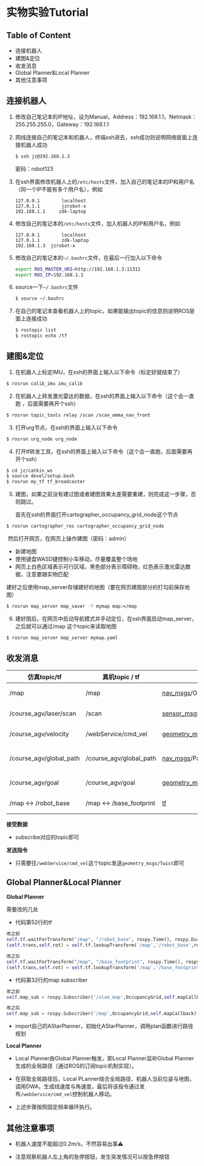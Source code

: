 # 实物实验Tutorial

## Table of Content

- 连接机器人
- 建图&定位
- 收发消息
- Global Planner&Local Planner
- 其他注意事项

## 连接机器人

1. 修改自己笔记本的IP地址，设为Manual，Address：192.168.1.1，Netmask：255.255.255.0，Gateway：192.168.1.1

2. 网线连接自己的笔记本和机器人，终端ssh进去，ssh成功则说明网络层面上连接机器人成功

   ```bash
   $ ssh jz@192.168.1.3
   ```

   密码：robot123

3. 在ssh界面修改机器人上的`/etc/hosts`文件，加入自己的笔记本的IP和用户名（同一个IP不能有多个用户名），例如

   ```
   127.0.0.1		localhost
   127.0.1.1		jzrobot-x
   192.168.1.1     zdk-laptop
   ```

4. 修改自己的笔记本的`/etc/hosts`文件，加入机器人的IP和用户名，例如

   ```
   127.0.0.1		localhost
   127.0.1.1		zdk-laptop
   192.168.1.3 	jzrobot-x
   ```

5. 修改自己的笔记本的`~/.bashrc`文件，在最后一行加入以下命令

   ```bash
   export ROS_MASTER_URI=http://192.168.1.3:11311
   export ROS_IP=192.168.1.1
   ```

6. source一下`~/.bashrc`文件

   ```bash
   $ source ~/.bashrc
   ```

7. 在自己的笔记本查看机器人上的topic，如果能输出topic的信息则说明ROS层面上连接成功

   ```bash
   $ rostopic list
   $ rostopic echo /tf
   ```

## 建图&定位

1. 在机器人上标定IMU，在ssh的界面上输入以下命令（标定好就结束了）

```bash
$ rosrun calib_imu imu_calib
```

2. 在机器人上转发激光雷达的数据，在ssh的界面上输入以下命令（这个会一直跑  ，后面需要再开个ssh）

```bash
$ rosrun topic_tools relay /scan /scan_emma_nav_front
```

3. 打开urg节点，在ssh的界面上输入以下命令

```bash
$ rosrun urg_node urg_node
```

4. 打开tf转发工具，在ssh的界面上输入以下命令（这个会一直跑，后面需要再开个ssh）

```bash
$ cd jz/catkin_ws
$ source devel/setup.bash
$ rosrun my_tf tf_broadcaster
```

5. 建图，如果之前没有建过图或者建图效果太差需要重建，则完成这一步骤，否则跳过。

   首先在ssh的界面打开cartographer_occupancy_grid_node这个节点

```bash
$ rosrun cartographer_ros cartographer_occupancy_grid_node
```

​		然后打开网页，在网页上操作建图（密码：admin）

- 新建地图
- 使用键盘WASD键控制小车移动，尽量覆盖整个场地
- 网页上白色区域表示可行区域，黑色部分表示障碍物，红色表示激光雷达数据，注意要跟实物匹配

​		建好之后使用map_server存储建好的地图（要在网页建图部分的打勾前保存地图）

```bash
$ rosrun map_server map_saver -f mymap map:=/map
```

6. 建好图后，在网页中启动导航模式并手动定位，在ssh界面启动map_server，之后就可以通过/map 这个topic来读取地图

```bash
$ rosrun map_server map_server mymap.yaml
```

## 收发消息

| 仿真topic/tf            | 真机topic / tf           | 类型                                                         | 作用                    |
| ----------------------- | ------------------------ | ------------------------------------------------------------ | ----------------------- |
| /map                    | /map                     | [nav_msgs](http://docs.ros.org/api/nav_msgs/html/index-msg.html)/OccupancyGrid | 接收地图信息(障碍物)    |
| /course_agv/laser/scan  | /scan                    | [sensor_msgs](http://docs.ros.org/melodic/api/sensor_msgs/html/index-msg.html)/LaserScan | 接收激光雷达信息        |
| /course_agv/velocity    | /webService/cmd_vel      | [geometry_msgs](https://docs.ros.org/api/geometry_msgs/html/index-msg.html)/Twist | 发送AGV的速度信息       |
| /course_agv/global_path | /course_agv/global_path  | [nav_msgs](http://docs.ros.org/melodic/api/nav_msgs/html/index-msg.html)/Path | 发送GlobalPlanner的路径 |
| /course_agv/goal        | /course_agv/goal         | [geometry_msgs](http://docs.ros.org/melodic/api/geometry_msgs/html/index-msg.html)/PoseStamped | 获取rviz上的target信息  |
| /map <-> /robot_base    | /map <-> /base_footprint | [tf](http://wiki.ros.org/tf/Tutorials/Writing%20a%20tf%20listener%20%28Python%29) | MAP坐标系 <-> AGV坐标系 |

**接受数据**

- subscribe对应的topic即可

**发送指令**

- 只需要往`/webService/cmd_vel`这个topic发送`geometry_msgs/Twist`即可

## Global Planner&Local Planner

**Global Planner**

需要改的几处

- 代码第52行的tf

```python
改之前
self.tf.waitForTransform("/map", "/robot_base", rospy.Time(), rospy.Duration(4.0))
(self.trans,self.rot) = self.tf.lookupTransform('/map','/robot_base',rospy.Time(0))

改之后
self.tf.waitForTransform("/map", "/base_footprint", rospy.Time(), rospy.Duration(4.0))
(self.trans,self.rot) = self.tf.lookupTransform('/map','/base_footprint',rospy.Time(0))
```

- 代码第32行的map subscriber

```python
改之前
self.map_sub = rospy.Subscriber('/slam_map',OccupancyGrid,self.mapCallback)

改之后
self.map_sub = rospy.Subscriber('/map',OccupancyGrid,self.mapCallback)
```

- import自己的AStarPlanner，初始化AStarPlanner，调用plan函数进行路径规划

**Local Planner**

- Local Planner由Global Planner触发，即Local Planner监听Global Planner生成的全局路径（通过ROS的订阅topic机制实现）。

- 在获取全局路径后，Local PLanner结合全局路径、机器人当前位姿与地图，调用DWA，生成线速度与角速度，最后将该指令通过发布`/webService/cmd_vel`控制机器人移动。
- 上述步骤按照固定频率循环执行。

## 其他注意事项

- 机器人速度不能超过0.2m/s，不然容易出事:warning:

- 注意观察机器人左上角的急停按钮，发生突发情况可以按急停按钮

